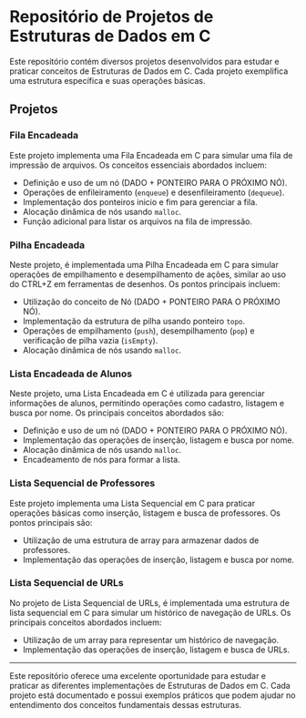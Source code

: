 # Repositório de Projetos de Estruturas de Dados em C

Este repositório contém diversos projetos desenvolvidos para estudar e praticar conceitos de Estruturas de Dados em C. Cada projeto exemplifica uma estrutura específica e suas operações básicas.

## Projetos

### Fila Encadeada

Este projeto implementa uma Fila Encadeada em C para simular uma fila de impressão de arquivos. Os conceitos essenciais abordados incluem:

- Definição e uso de um nó (DADO + PONTEIRO PARA O PRÓXIMO NÓ).
- Operações de enfileiramento (`enqueue`) e desenfileiramento (`dequeue`).
- Implementação dos ponteiros inicio e fim para gerenciar a fila.
- Alocação dinâmica de nós usando `malloc`.
- Função adicional para listar os arquivos na fila de impressão.

### Pilha Encadeada

Neste projeto, é implementada uma Pilha Encadeada em C para simular operações de empilhamento e desempilhamento de ações, similar ao uso do CTRL+Z em ferramentas de desenhos. Os pontos principais incluem:

- Utilização do conceito de Nó (DADO + PONTEIRO PARA O PRÓXIMO NÓ).
- Implementação da estrutura de pilha usando ponteiro `topo`.
- Operações de empilhamento (`push`), desempilhamento (`pop`) e verificação de pilha vazia (`isEmpty`).
- Alocação dinâmica de nós usando `malloc`.

### Lista Encadeada de Alunos

Neste projeto, uma Lista Encadeada em C é utilizada para gerenciar informações de alunos, permitindo operações como cadastro, listagem e busca por nome. Os principais conceitos abordados são:

- Definição e uso de um nó (DADO + PONTEIRO PARA O PRÓXIMO NÓ).
- Implementação das operações de inserção, listagem e busca por nome.
- Alocação dinâmica de nós usando `malloc`.
- Encadeamento de nós para formar a lista.

### Lista Sequencial de Professores

Este projeto implementa uma Lista Sequencial em C para praticar operações básicas como inserção, listagem e busca de professores. Os pontos principais são:

- Utilização de uma estrutura de array para armazenar dados de professores.
- Implementação das operações de inserção, listagem e busca por nome.

### Lista Sequencial de URLs

No projeto de Lista Sequencial de URLs, é implementada uma estrutura de lista sequencial em C para simular um histórico de navegação de URLs. Os principais conceitos abordados incluem:

- Utilização de um array para representar um histórico de navegação.
- Implementação das operações de inserção, listagem e busca de URLs.

---

Este repositório oferece uma excelente oportunidade para estudar e praticar as diferentes implementações de Estruturas de Dados em C. Cada projeto está documentado e possui exemplos práticos que podem ajudar no entendimento dos conceitos fundamentais dessas estruturas.
